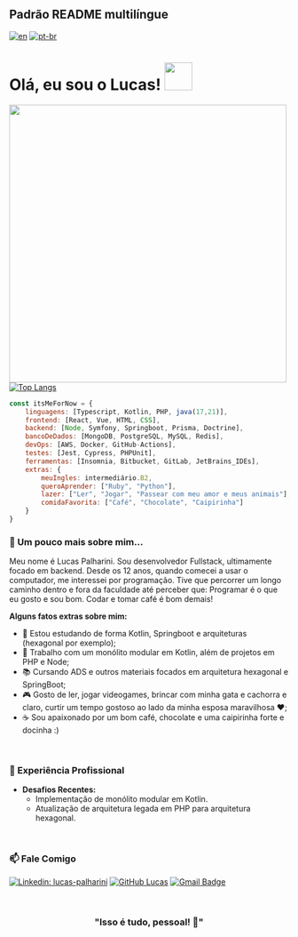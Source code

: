 
## Padrão README multilíngue
[![en](https://img.shields.io/badge/lang-en-red.svg)](https://github.com/pipas2309/pipas2309/blob/main/README.md)
[![pt-br](https://img.shields.io/badge/lang-pt--br-green.svg)](https://github.com/pipas2309/pipas2309/blob/main/README.pt-br.md)

# Olá, eu sou o Lucas! <img src="https://media.giphy.com/media/mGcNjsfWAjY5AEZNw6/giphy.gif" width="50">
    
[<img align="left" width=500px src="https://user-images.githubusercontent.com/97993001/170432301-e13759f0-6cdc-4265-8926-b4865f632ba6.png">](https://github.com/pipas2309)

[![Top Langs](https://github-readme-stats.vercel.app/api/top-langs/?username=pipas2309)](https://github.com/pipas2309)

```Javascript
const itsMeForNow = {
    linguagens: [Typescript, Kotlin, PHP, java(17,21)],
    frontend: [React, Vue, HTML, CSS],
    backend: [Node, Symfony, Springboot, Prisma, Doctrine],
    bancoDeDados: [MongoDB, PostgreSQL, MySQL, Redis],
    devOps: [AWS, Docker, GitHub-Actions],
    testes: [Jest, Cypress, PHPUnit],
    ferramentas: [Insomnia, Bitbucket, GitLab, JetBrains_IDEs],
    extras: {
        meuIngles: intermediário.B2,
        queroAprender: ["Ruby", "Python"],
        lazer: ["Ler", "Jogar", "Passear com meu amor e meus animais"],
        comidaFavorita: ["Café", "Chocolate", "Caipirinha"]
    }
} 
```

### 🌱 Um pouco mais sobre mim...

Meu nome é Lucas Palharini. Sou desenvolvedor Fullstack, ultimamente focado em backend. Desde os 12 anos, quando comecei a usar o computador, me interessei por programação. Tive que percorrer um longo caminho dentro e fora da faculdade até perceber que: Programar é o que eu gosto e sou bom. Codar e tomar café é bom demais!

**Alguns fatos extras sobre mim:**

-   🌱 Estou estudando de forma Kotlin, Springboot e arquiteturas (hexagonal por exemplo);
-   💞️ Trabalho com um monólito modular em Kotlin, além de projetos em PHP e Node;
-   📚 Cursando ADS e outros materiais focados em arquitetura hexagonal e SpringBoot;
-   🎮 Gosto de ler, jogar videogames, brincar com minha gata e cachorra e claro, curtir um tempo gostoso ao lado da minha esposa maravilhosa ♥;
-   ☕ Sou apaixonado por um bom café, chocolate e uma caipirinha forte e docinha :)

<br>

### 💼 Experiência Profissional

-   **Desafios Recentes:**
    -   Implementação de monólito modular em Kotlin.
    -   Atualização de arquitetura legada em PHP para arquitetura hexagonal.

<br>

### 📫 Fale Comigo

[![Linkedin: lucas-palharini](https://img.shields.io/badge/-LucasPalharini-blue?style=flat-square&logo=Linkedin&logoColor=white&link=https://www.linkedin.com/in/lucas-palharini/)](https://www.linkedin.com/in/lucas-palharini/)   [![GitHub Lucas](https://img.shields.io/github/followers/pipas2309?label=follow&style=social)](https://github.com/pipas2309) [![Gmail Badge](https://img.shields.io/badge/-Gmail-c14438?style=flat&logo=Gmail&logoColor=white&link=mailto:rebeccamanzi@gmail.com)](mailto:bazezimo42@gmail.com)

<br>

<h3 align="center" size=32>"Isso é tudo, pessoal! 🐰"</h3> 
